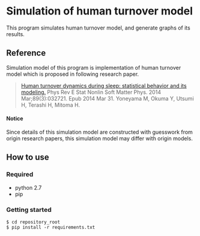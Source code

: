 # Simulation of human turnover model

This program simulates human turnover model, and generate graphs of its results.

## Reference

Simulation model of this program is implementation of human turnover model which is proposed in following research paper.

> [Human turnover dynamics during sleep: statistical behavior and its modeling.](http://www.ncbi.nlm.nih.gov/pubmed/24730888)
> Phys Rev E Stat Nonlin Soft Matter Phys. 2014 Mar;89(3):032721. Epub 2014 Mar 31.
> Yoneyama M, Okuma Y, Utsumi H, Terashi H, Mitoma H.

#### Notice

Since details of this simulation model are constructed with guesswork from origin research papers, this simulation model may differ with origin models.

## How to use

### Required

* python 2.7
* pip

### Getting started

```
$ cd repository_root
$ pip install -r requirements.txt
```